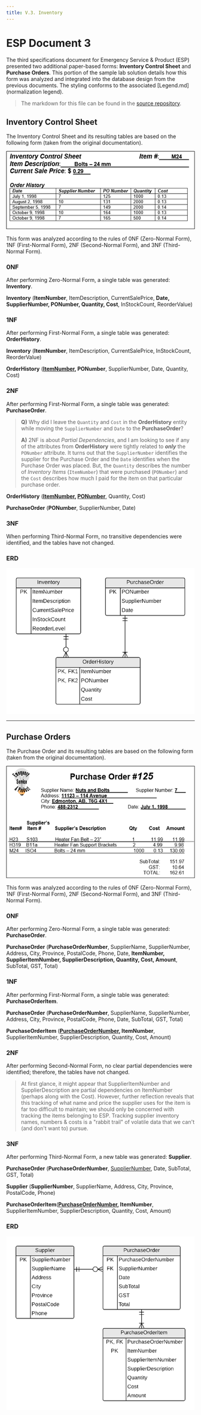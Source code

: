 ```yaml
---
title: V.3. Inventory
---
```

# ESP Document 3

The third specifications document for Emergency Service & Product (ESP) presented two additional paper-based forms: **Inventory Control Sheet** and **Purchase Orders**. This portion of the sample lab solution details how this form was analyzed and integrated into the database design from the previous documents. The styling conforms to the associated [Legend.md](normalization legend).

> The markdown for this file can be found in the [source repository](https://raw.githubusercontent.com/DMIT-1508/DMIT-1508.github.io/dev/demos/esp/specs/ESP-3.md).

## Inventory Control Sheet

The Inventory Control Sheet and its resulting tables are based on the following form (taken from the original documentation).

![](./ESP-3-Inventory-Control-View.png)

This form was analyzed according to the rules of 0NF (Zero-Normal Form), 1NF (First-Normal Form), 2NF (Second-Normal Form), and 3NF (Third-Normal Form).

### 0NF

After performing Zero-Normal Form, a single table was generated: **Inventory**.

**Inventory** (<b class="pk">ItemNumber</b>, ItemDescription, CurrentSalePrice, <b class="rg">Date, SupplierNumber, PONumber, Quantity, Cost</b>,  InStockCount, ReorderValue)

### 1NF

After performing First-Normal Form, a single table was generated: **OrderHistory**.

**Inventory** (<b class="pk">ItemNumber</b>, ItemDescription, CurrentSalePrice, InStockCount, ReorderValue)

**OrderHistory** (<b class="pk"><u class="fk">ItemNumber</u>, PONumber</b>, SupplierNumber, Date, Quantity, Cost)

### 2NF

After performing First-Normal Form, a single table was generated: **PurchaseOrder**.

> **Q)** Why did I leave the `Quantity` and `Cost` in the **OrderHistory** entity while moving the `SupplierNumber` and `Date` to the **PurchaseOrder**?
> 
> **A)** 2NF is about *Partial Dependencies*, and I am looking to see if any of the attributes from **OrderHistory** were tightly related to ***only*** the `PONumber` attribute. It turns out that the `SupplierNumber` identifies the supplier for the Purchase Order and the `Date` identifies when the Purchase Order was placed. But, the `Quantity` describes the number of *Inventory Items* (`ItemNumber`) that were purchased (`PONumber`) and the `Cost` describes how much I paid for the item on that particular purchase order.

**OrderHistory** (<b class="pk"><u class="fk">ItemNumber</u>, <u class="fk">PONumber</u></b>, Quantity, Cost)

**PurchaseOrder** (<b class="pk">PONumber</b>, SupplierNumber, Date)

### 3NF

When performing Third-Normal Form, no transitive dependencies were identified, and the tables have not changed.

### ERD
![](./ESP-3-ERD-Inventory-Control-View.png)


----

## Purchase Orders

The Purchase Order and its resulting tables are based on the following form (taken from the original documentation).

![](./ESP-3-Purchase-Orders-View.png)

This form was analyzed according to the rules of 0NF (Zero-Normal Form), 1NF (First-Normal Form), 2NF (Second-Normal Form), and 3NF (Third-Normal Form).

### 0NF

After performing Zero-Normal Form, a single table was generated: **PurchaseOrder**.

**PurchaseOrder** (<b class="pk">PurchaseOrderNumber</b>, SupplierName, SupplierNumber, Address, City, Province, PostalCode, Phone, Date, <b class="rg">ItemNumber, SupplierItemNumber, SupplierDescription, Quantity, Cost, Amount</b>,  SubTotal, GST, Total)

### 1NF

After performing First-Normal Form, a single table was generated: **PurchaseOrderItem**.

**PurchaseOrder** (<b class="pk">PurchaseOrderNumber</b>, SupplierName, SupplierNumber, Address, City, Province, PostalCode, Phone, Date, SubTotal, GST, Total)

**PurchaseOrderItem** (<b class="pk"><u class="fk">PurchaseOrderNumber</u>, ItemNumber</b>, SupplierItemNumber, SupplierDescription, Quantity, Cost, Amount)

### 2NF

After performing Second-Normal Form, no clear partial dependencies were identified; therefore, the tables have not changed.

> At first glance, it might appear that SupplierItemNumber and SupplierDescription are partial dependencies on ItemNumber (perhaps along with the Cost). However, further reflection reveals that this tracking of what name and price the supplier uses for the item is far too difficult to maintain; we should only be concerned with tracking the items belonging to ESP.
> Tracking supplier inventory names, numbers & costs is a "rabbit trail" of volatile data that we can't (and don't want to) pursue.

### 3NF

After performing Third-Normal Form, a new table was generated: **Supplier**.

**PurchaseOrder** (<b class="pk">PurchaseOrderNumber</b>, <u class="fk">SupplierNumber</u>, Date, SubTotal, GST, Total)

**Supplier** (<b class="pk">SupplierNumber</b>, SupplierName, Address, City, Province, PostalCode, Phone)

**PurchaseOrderItem**(<b class="pk"><u class="fk">PurchaseOrderNumber</u>, ItemNumber</b>, SupplierItemNumber, SupplierDescription, Quantity, Cost, Amount)

### ERD

![ERD](./ESP-3-ERD-Purchase-Orders-View.png)
